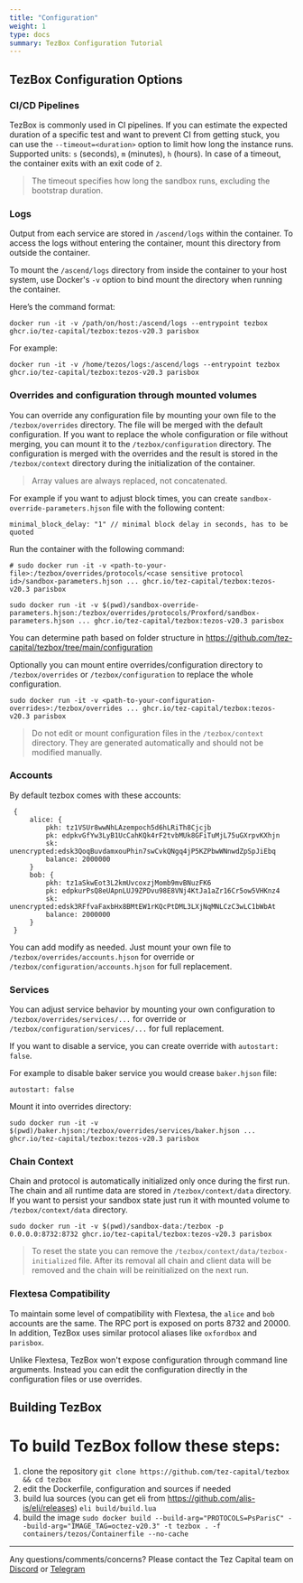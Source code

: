 ```yaml
---
title: "Configuration"
weight: 1
type: docs
summary: TezBox Configuration Tutorial
---
```


## TezBox Configuration Options

### CI/CD Pipelines

TezBox is commonly used in CI pipelines. If you can estimate the expected duration of a specific test and want to prevent CI from getting stuck, you can use the `--timeout=<duration>` option to limit how long the instance runs. 
Supported units: `s` (seconds), `m` (minutes), `h` (hours). In case of a timeout, the container exits with an exit code of `2`.

> The timeout specifies how long the sandbox runs, excluding the bootstrap duration.

### Logs

Output from each service are stored in `/ascend/logs` within the container. To access the logs without entering the container, mount this directory from outside the container.

To mount the `/ascend/logs` directory from inside the container to your host system, use Docker's `-v` option to bind mount the directory when running the container. 

Here’s the command format:

   ```
   docker run -it -v /path/on/host:/ascend/logs --entrypoint tezbox ghcr.io/tez-capital/tezbox:tezos-v20.3 parisbox
   ```
For example:

   ```
   docker run -it -v /home/tezos/logs:/ascend/logs --entrypoint tezbox ghcr.io/tez-capital/tezbox:tezos-v20.3 parisbox
   ```

### Overrides and configuration through mounted volumes

You can override any configuration file by mounting your own file to the `/tezbox/overrides` directory. The file will be merged with the default configuration. If you want to replace the whole configuration or file without merging, you can mount it to the `/tezbox/configuration` directory. The configuration is merged with the overrides and the result is stored in the `/tezbox/context` directory during the initialization of the container. 

> Array values are always replaced, not concatenated.

For example if you want to adjust block times, you can create `sandbox-override-parameters.hjson` file with the following content:

   ```
   minimal_block_delay: "1" // minimal block delay in seconds, has to be quoted
   ```

Run the container with the following command:

   ```
   # sudo docker run -it -v <path-to-your-file>:/tezbox/overrides/protocols/<case sensitive protocol id>/sandbox-parameters.hjson ... ghcr.io/tez-capital/tezbox:tezos-v20.3 parisbox
   
   sudo docker run -it -v $(pwd)/sandbox-override-parameters.hjson:/tezbox/overrides/protocols/Proxford/sandbox-parameters.hjson ... ghcr.io/tez-capital/tezbox:tezos-v20.3 parisbox
   ```

You can determine path based on folder structure in https://github.com/tez-capital/tezbox/tree/main/configuration

Optionally you can mount entire overrides/configuration directory to `/tezbox/overrides` or `/tezbox/configuration` to replace the whole configuration.

   ```
   sudo docker run -it -v <path-to-your-configuration-overrides>:/tezbox/overrides ... ghcr.io/tez-capital/tezbox:tezos-v20.3 parisbox
   ```

> Do not edit or mount configuration files in the `/tezbox/context` directory. They are generated automatically and should not be modified manually.

### Accounts

By default tezbox comes with these accounts:

   ```
    {
        alice: {
            pkh: tz1VSUr8wwNhLAzempoch5d6hLRiTh8Cjcjb
            pk: edpkvGfYw3LyB1UcCahKQk4rF2tvbMUk8GFiTuMjL75uGXrpvKXhjn
            sk: unencrypted:edsk3QoqBuvdamxouPhin7swCvkQNgq4jP5KZPbwWNnwdZpSpJiEbq
            balance: 2000000
        }
        bob: {
            pkh: tz1aSkwEot3L2kmUvcoxzjMomb9mvBNuzFK6
            pk: edpkurPsQ8eUApnLUJ9ZPDvu98E8VNj4KtJa1aZr16Cr5ow5VHKnz4
            sk: unencrypted:edsk3RFfvaFaxbHx8BMtEW1rKQcPtDML3LXjNqMNLCzC3wLC1bWbAt
            balance: 2000000
        }
    }
   ```

You can add modify as needed. Just mount your own file to `/tezbox/overrides/accounts.hjson` for override or `/tezbox/configuration/accounts.hjson` for full replacement.

### Services

You can adjust service behavior by mounting your own configuration to `/tezbox/overrides/services/...` for override or `/tezbox/configuration/services/...` for full replacement.

If you want to disable a service, you can create override with `autostart: false`. 

For example to disable baker service you would crease `baker.hjson` file:

   ```
   autostart: false
   ```

Mount it into overrides directory:

   ```
   sudo docker run -it -v $(pwd)/baker.hjson:/tezbox/overrides/services/baker.hjson ... ghcr.io/tez-capital/tezbox:tezos-v20.3 parisbox
   ```

### Chain Context

Chain and protocol is automatically initialized only once during the first run. The chain and all runtime data are stored in `/tezbox/context/data` directory. If you want to persist your sandbox state just run it with mounted volume to `/tezbox/context/data` directory.

   ```
   sudo docker run -it -v $(pwd)/sandbox-data:/tezbox -p 0.0.0.0:8732:8732 ghcr.io/tez-capital/tezbox:tezos-v20.3 parisbox
   ```

> To reset the state you can remove the `/tezbox/context/data/tezbox-initialized` file. After its removal all chain and client data will be removed and the chain will be reinitialized on the next run.

### Flextesa Compatibility

To maintain some level of compatibility with Flextesa, the `alice` and `bob` accounts are the same. The RPC port is exposed on ports 8732 and 20000. In addition, TezBox uses similar protocol aliases like `oxfordbox` and `parisbox`.

Unlike Flextesa, TezBox won't expose configuration through command line arguments. Instead you can edit the configuration directly in the configuration files or use overrides.

## Building TezBox

# To build TezBox follow these steps:

1. clone the repository
   `git clone https://github.com/tez-capital/tezbox && cd tezbox`
2. edit the Dockerfile, configuration and sources if needed
3. build lua sources (you can get eli from https://github.com/alis-is/eli/releases)
   `eli build/build.lua`
4. build the image
   `sudo docker build --build-arg="PROTOCOLS=PsParisC" --build-arg="IMAGE_TAG=octez-v20.3" -t tezbox . -f containers/tezos/Containerfile --no-cache`

---

Any questions/comments/concerns? Please contact the Tez Capital team on
[Discord](https://discord.gg/cVGMA4MaNM) or [Telegram](https://t.me/tezcapital) 